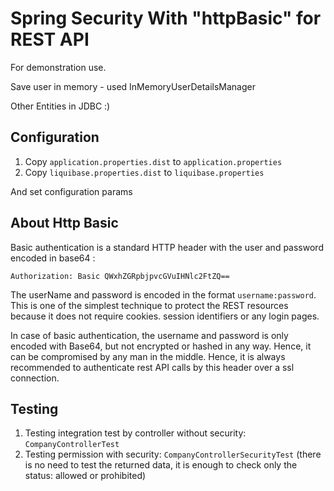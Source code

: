 # Spring Security With "httpBasic" for REST API

For demonstration use.

Save user in memory - used InMemoryUserDetailsManager 

Other Entities in JDBC :)

## Configuration

1. Copy `application.properties.dist` to `application.properties` 
2. Copy `liquibase.properties.dist` to `liquibase.properties`

And set configuration params

## About Http Basic 

Basic authentication is a standard HTTP header with the user and password encoded in base64 : 
```
Authorization: Basic QWxhZGRpbjpvcGVuIHNlc2FtZQ==
```
The userName and password is encoded in the format `username:password`. This is one of the simplest technique to protect the REST resources because it does not require cookies. session identifiers or any login pages.


In case of basic authentication, the username and password is only encoded with Base64, but not encrypted or hashed in any way. Hence, it can be compromised by any man in the middle. Hence, it is always recommended to authenticate rest API calls by this header over a ssl connection.

## Testing 

1. Testing integration test by controller without security: `CompanyControllerTest`
2. Testing permission with security: `CompanyControllerSecurityTest` (there is no need to test the returned data, it is enough to check only the status: allowed or prohibited)